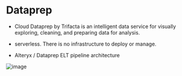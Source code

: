 # Dataprep

- Cloud Dataprep by Trifacta is an intelligent data service for visually exploring, cleaning, and preparing data for analysis.
- serverless. There is no infrastructure to deploy or manage.

- Alteryx / Dataprep ELT pipeline architecture

![image](https://github.com/user-attachments/assets/708b9cdb-955b-48db-a06e-ff5fc9807fb7)
